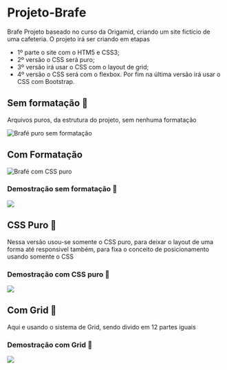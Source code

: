 # Projeto-Brafe

 Brafe  Projeto baseado no curso da Origamid, criando um site fictício de uma cafeteria. O projeto irá ser criando em etapas   
 - 1º parte o site com o HTM5 e CSS3; <br/>  
 - 2º versão o CSS será puro;  
 - 3º versão irá usar o CSS com o layout de grid;  
 - 4º versão o CSS será com o flexbox. Por fim na última versão irá usar o CSS com Bootstrap.

## Sem formatação 🏴

Arquivos puros, da estrutura do projeto, sem nenhuma formatação

![Brafé puro sem formatação](https://user-images.githubusercontent.com/68359459/119235789-93487b00-bb0a-11eb-8c56-d6ac7c6f288f.png)

## Com Formatação

![Brafé com CSS puro](https://user-images.githubusercontent.com/68359459/119235742-6a27ea80-bb0a-11eb-8a51-7a1a7452f9e2.png)


### Demostração sem formatação 🎥
![](https://github.com/CristianoDaSilvaFerreira/Projeto-Brafe/blob/main/.gitattributes)

## CSS Puro 📄

Nessa versão usou-se somente o CSS puro, para deixar o layout de uma forma até responsivel também, para fixa o conceito de posicionamento usando somente o CSS


### Demostração com CSS puro 🎥

![](https://github.com/CristianoDaSilvaFerreira/Projeto-Brafe/blob/CSS-Puro/Brafe-css-puro/CSS-puro.gif)

## Com Grid 📄

Aqui e usando o sistema de Grid, sendo divido em 12 partes iguais

### Demostração com Grid 🎥

![](https://github.com/CristianoDaSilvaFerreira/Projeto-Brafe/blob/main/Brafe-grid/brafe-grid.gif)


